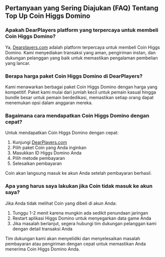 ## Pertanyaan yang Sering Diajukan (FAQ) Tentang Top Up Coin Higgs Domino

### Apakah DearPlayers platform yang terpercaya untuk membeli Coin Higgs Domino?

Ya, [Dearplayers.com](https://www.dearplayers.com/{{channel}}/products/higgs-domino) adalah platform terpercaya untuk membeli Coin Higgs Domino. Kami menyediakan transaksi yang aman, pengiriman instan, dan dukungan pelanggan yang baik untuk memastikan pengalaman pembelian yang lancar.

### Berapa harga paket Coin Higgs Domino di DearPlayers?

Kami menawarkan berbagai paket Coin Higgs Domino dengan harga yang kompetitif. Paket kami mulai dari jumlah kecil untuk pemain kasual hingga bundle besar untuk pemain berdedikasi, memastikan setiap orang dapat menemukan opsi dalam anggaran mereka.

### Bagaimana cara mendapatkan Coin Higgs Domino dengan cepat?

Untuk mendapatkan Coin Higgs Domino dengan cepat:

1. Kunjungi [DearPlayers.com](https://www.dearplayers.com/{{channel}}/products/higgs-domino)
2. Pilih paket Coin yang Anda inginkan
3. Masukkan ID Higgs Domino Anda
4. Pilih metode pembayaran
5. Selesaikan pembayaran

Coin akan langsung masuk ke akun Anda setelah pembayaran berhasil.

### Apa yang harus saya lakukan jika Coin tidak masuk ke akun saya?

Jika Anda tidak melihat Coin yang dibeli di akun Anda:

1. Tunggu 1-2 menit karena mungkin ada sedikit penundaan jaringan
2. Restart aplikasi Higgs Domino untuk menyegarkan data game Anda
3. Jika masalah berlanjut, segera hubungi tim dukungan pelanggan kami dengan detail transaksi Anda

Tim dukungan kami akan menyelidiki dan menyelesaikan masalah pembayaran atau pengiriman dengan cepat untuk memastikan Anda menerima Coin Higgs Domino Anda. 